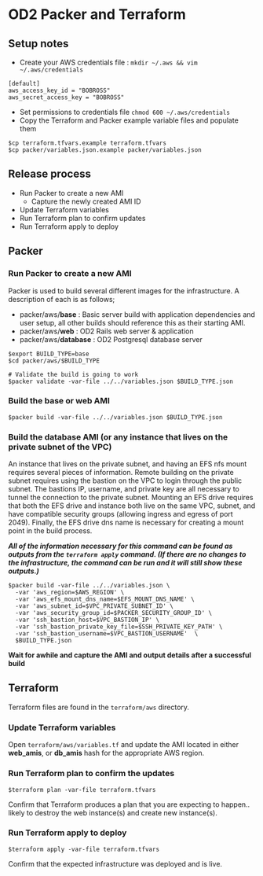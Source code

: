 # OD2 Packer and Terraform

## Setup notes
- Create your AWS credentials file :  `mkdir ~/.aws && vim ~/.aws/credentials`
```
[default]
aws_access_key_id = "BOBROSS"
aws_secret_access_key = "BOBROSS"
```
- Set permissions to credentials file `chmod 600 ~/.aws/credentials`
- Copy the Terraform and Packer example variable files and populate them
```
$cp terraform.tfvars.example terraform.tfvars
$cp packer/variables.json.example packer/variables.json
```

## Release process
- Run Packer to create a new AMI
  - Capture the newly created AMI ID
- Update Terraform variables
- Run Terraform plan to confirm updates
- Run Terraform apply to deploy

## Packer
### Run Packer to create a new AMI
Packer is used to build several different images for the infrastructure. A description of each is as follows;
- packer/aws/**base** : Basic server build with application dependencies and user setup, all other builds should reference this as their starting AMI.
- packer/aws/**web** : OD2 Rails web server & application
- packer/aws/**database** : OD2 Postgresql database server

```
$export BUILD_TYPE=base
$cd packer/aws/$BUILD_TYPE

# Validate the build is going to work
$packer validate -var-file ../../variables.json $BUILD_TYPE.json
```
### Build the **base** or **web** AMI
```
$packer build -var-file ../../variables.json $BUILD_TYPE.json
```
### Build the **database** AMI (or any instance that lives on the private subnet of the VPC)
An instance that lives on the private subnet, and having an EFS nfs mount requires several pieces of information. Remote building on the private subnet requires using the bastion on the VPC to login through the public subnet. The bastions IP, username, and private key are all necessary to tunnel the connection to the private subnet. Mounting an EFS drive requires that both the EFS drive and instance both live on the same VPC, subnet, and have compatible security groups (allowing ingress and egress of port 2049). Finally, the EFS drive dns name is necessary for creating a mount point in the build process.

***All of the information necessary for this command can be found as outputs from the `terraform apply` command. (If there are no changes to the infrastructure, the command can be run and it will still show these outputs.)***
```
$packer build -var-file ../../variables.json \
  -var 'aws_region=$AWS_REGION' \
  -var 'aws_efs_mount_dns_name=$EFS_MOUNT_DNS_NAME' \
  -var 'aws_subnet_id=$VPC_PRIVATE_SUBNET_ID' \
  -var 'aws_security_group_id=$PACKER_SECURITY_GROUP_ID' \
  -var 'ssh_bastion_host=$VPC_BASTION_IP' \
  -var 'ssh_bastion_private_key_file=$SSH_PRIVATE_KEY_PATH' \
  -var 'ssh_bastion_username=$VPC_BASTION_USERNAME'  \
  $BUILD_TYPE.json
```
**Wait for awhile and capture the AMI and output details after a successful build**
## Terraform
Terraform files are found in the `terraform/aws` directory.
### Update Terraform variables
Open `terraform/aws/variables.tf` and update the AMI located in either **web_amis**, or **db_amis** hash for the appropriate AWS region.

### Run Terraform plan to confirm the updates
```
$terraform plan -var-file terraform.tfvars
```
Confirm that Terraform produces a plan that you are expecting to happen.. likely to destroy the web instance(s) and create new instance(s).

### Run Terraform apply to deploy
```
$terraform apply -var-file terraform.tfvars
```
Confirm that the expected infrastructure was deployed and is live.

